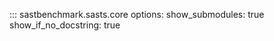 ::: sastbenchmark.sasts.core
    options:
        show_submodules: true
        show_if_no_docstring: true